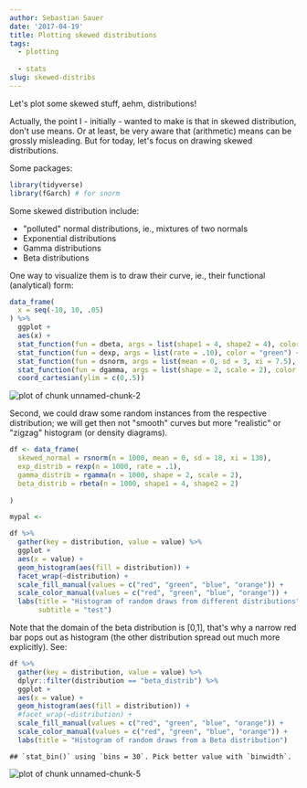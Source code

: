 ```yaml
---
author: Sebastian Sauer
date: '2017-04-19'
title: Plotting skewed distributions
tags:
  - plotting
  
  - stats
slug: skewed-distribs
---
```



Let's plot some skewed stuff, aehm, distributions!

Actually, the point I - initially - wanted to make is that in skewed distribution, don't use means. Or at least, be very aware that (arithmetic) means can be grossly misleading. But for today, let's focus on drawing skewed distributions.

Some packages:

```r
library(tidyverse)
library(fGarch) # for snorm
```


Some skewed distribution include:

- "polluted" normal distributions, ie., mixtures of two normals
- Exponential distributions
- Gamma distributions
- Beta distributions


One way to visualize them is to draw their curve, ie., their functional (analytical) form:





```r
data_frame(
  x = seq(-10, 10, .05)
) %>% 
  ggplot +
  aes(x) +
  stat_function(fun = dbeta, args = list(shape1 = 4, shape2 = 4), color = "red") +
  stat_function(fun = dexp, args = list(rate = .10), color = "green") +
  stat_function(fun = dsnorm, args = list(mean = 0, sd = 3, xi = 7.5), color = "blue") +
  stat_function(fun = dgamma, args = list(shape = 2, scale = 2), color = "orange") +
  coord_cartesian(ylim = c(0,.5))
```

![plot of chunk unnamed-chunk-2](https://sebastiansauer.github.io/images/2017-04-19/figure/unnamed-chunk-2-1.png)


Second, we could draw some random instances from the respective distribution; we will get then not "smooth" curves but more "realistic" or "zigzag" histogram (or density diagrams).



```r
df <- data_frame(
  skewed_normal = rsnorm(n = 1000, mean = 0, sd = 18, xi = 130),
  exp_distrib = rexp(n = 1000, rate = .1),
  gamma_distrib = rgamma(n = 1000, shape = 2, scale = 2),
  beta_distrib = rbeta(n = 1000, shape1 = 4, shape2 = 2)
  
)
```


```r
mypal <- 

df %>% 
  gather(key = distribution, value = value) %>% 
  ggplot +
  aes(x = value) +
  geom_histogram(aes(fill = distribution)) +
  facet_wrap(~distribution) +
  scale_fill_manual(values = c("red", "green", "blue", "orange")) +
  scale_color_manual(values = c("red", "green", "blue", "orange")) +
  labs(title = "Histogram of random draws from different distributions",
       subtitle = "test")
```


Note that the domain of the beta distribution is [0,1], that's why a narrow red bar pops out as histogram (the other distribution spread out much more explicitly). See:


```r
df %>% 
  gather(key = distribution, value = value) %>% 
  dplyr::filter(distribution == "beta_distrib") %>% 
  ggplot +
  aes(x = value) +
  geom_histogram(aes(fill = distribution)) +
  #facet_wrap(~distribution) +
  scale_fill_manual(values = c("red", "green", "blue", "orange")) +
  scale_color_manual(values = c("red", "green", "blue", "orange")) +
  labs(title = "Histogram of random draws from a Beta distribution")
```

```
## `stat_bin()` using `bins = 30`. Pick better value with `binwidth`.
```

![plot of chunk unnamed-chunk-5](https://sebastiansauer.github.io/images/2017-04-19/figure/unnamed-chunk-5-1.png)


